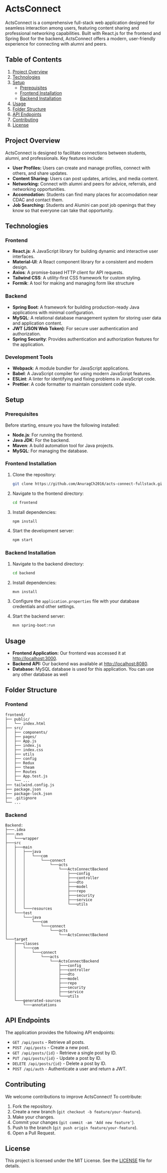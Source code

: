 # ActsConnect

ActsConnect is a comprehensive full-stack web application designed for seamless interaction among users, featuring content sharing and professional networking capabilities. Built with React.js for the frontend and Spring Boot for the backend, ActsConnect offers a modern, user-friendly experience for connecting with alumni and peers.

## Table of Contents

1. [Project Overview](#project-overview)
2. [Technologies](#technologies)
3. [Setup](#setup)
   - [Prerequisites](#prerequisites)
   - [Frontend Installation](#frontend-installation)
   - [Backend Installation](#backend-installation)
4. [Usage](#usage)
5. [Folder Structure](#folder-structure)
6. [API Endpoints](#api-endpoints)
7. [Contributing](#contributing)
8. [License](#license)

## Project Overview

ActsConnect is designed to facilitate connections between students, alumni, and professionals. Key features include:

- **User Profiles:** Users can create and manage profiles, connect with others, and share updates.
- **Content Sharing:** Users can post updates, articles, and media content.
- **Networking:** Connect with alumni and peers for advice, referrals, and networking opportunities.
- **Accomodation:** Students can find many places for accomodation near CDAC and contact them.
- **Job Searching:** Students and Alumini can post job openings that they know so that everyone can take that opportunity.

## Technologies

### Frontend

- **React.js**: A JavaScript library for building dynamic and interactive user interfaces.
- **Material-UI**: A React component library for a consistent and modern design.
- **Axios**: A promise-based HTTP client for API requests.
- **Tailwind CSS**: A utility-first CSS framework for custom styling.
- **Formik**: A tool for making and managing form like structure

### Backend

- **Spring Boot**: A framework for building production-ready Java applications with minimal configuration.
- **MySQL**: A relational database management system for storing user data and application content.
- **JWT (JSON Web Token)**: For secure user authentication and authorization.
- **Spring Security**: Provides authentication and authorization features for the application.

### Development Tools

- **Webpack**: A module bundler for JavaScript applications.
- **Babel**: A JavaScript compiler for using modern JavaScript features.
- **ESLint**: A linter for identifying and fixing problems in JavaScript code.
- **Prettier**: A code formatter to maintain consistent code style.

## Setup

### Prerequisites

Before starting, ensure you have the following installed:

- **Node.js**: For running the frontend.
- **Java JDK**: For the backend.
- **Maven**: A build automation tool for Java projects.
- **MySQL**: For managing the database.

### Frontend Installation

1. Clone the repository:

    ```bash
    git clone https://github.com/AnuragCh2016/acts-connect-fullstack.git
    ```

2. Navigate to the frontend directory:

    ```bash
    cd frontend
    ```

3. Install dependencies:

    ```bash
    npm install
    ```

4. Start the development server:

    ```bash
    npm start
    ```

### Backend Installation

1. Navigate to the backend directory:

    ```bash
    cd backend
    ```

2. Install dependencies:

    ```bash
    mvn install
    ```

3. Configure the `application.properties` file with your database credentials and other settings.

4. Start the backend server:

    ```bash
    mvn spring-boot:run
    ```

## Usage

- **Frontend Application:** Our frontend was accessed it at [http://localhost:3000](http://localhost:3000).
- **Backend API:** Our backend was available at [http://localhost:8080](http://localhost:8080).
- **Database:** MySQL database is used for this application. You can use any other database as well

## Folder Structure

### Frontend

```
frontend/
├── public/
│   └── index.html  
├── src/
│   ├── components/  
│   ├── pages/       
│   ├── App.js       
│   ├── index.js      
│   ├── index.css     
│   ├── utils       
│   ├── config      
│   ├── Redux      
│   ├── theam    
│   ├── Routes       
│   ├── App.test.js      
│   └── ...         
├── tailwind.config.js  
├── package.json      
├── package-lock.json      
├── .gitignore      
└── ...               
```

### Backend

```
Backend:
├───.idea
├───.mvn
│   └───wrapper
├───src
│   ├───main
│   │   ├───java
│   │   │   └───com
│   │   │       └───connect
│   │   │           └───acts
│   │   │               └───ActsConnectBackend
│   │   │                   ├───config
│   │   │                   ├───controller
│   │   │                   ├───dto
│   │   │                   ├───model
│   │   │                   ├───repo
│   │   │                   ├───security
│   │   │                   ├───service
│   │   │                   └───utils
│   │   └───resources
│   └───test
│       └───java
│           └───com
│               └───connect
│                   └───acts
│                       └───ActsConnectBackend
└───target
    ├───classes
    │   └───com
    │       └───connect
    │           └───acts
    │               └───ActsConnectBackend
    │                   ├───config
    │                   ├───controller
    │                   ├───dto
    │                   ├───model
    │                   ├───repo
    │                   ├───security
    │                   ├───service
    │                   └───utils
    └───generated-sources
        └───annotations
```
## API Endpoints

The application provides the following API endpoints:

- `GET /api/posts` - Retrieve all posts.
- `POST /api/posts` - Create a new post.
- `GET /api/posts/{id}` - Retrieve a single post by ID.
- `PUT /api/posts/{id}` - Update a post by ID.
- `DELETE /api/posts/{id}` - Delete a post by ID.
- `POST /api/auth` - Authenticate a user and return a JWT.

## Contributing

We welcome contributions to improve ActsConnect! To contribute:

1. Fork the repository.
2. Create a new branch (`git checkout -b feature/your-feature`).
3. Make your changes.
4. Commit your changes (`git commit -am 'Add new feature'`).
5. Push to the branch (`git push origin feature/your-feature`).
6. Open a Pull Request.

## License

This project is licensed under the MIT License. See the [LICENSE](LICENSE) file for details.
